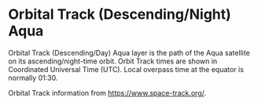 # Orbital Track (Descending/Night) Aqua
Orbital Track (Descending/Day) Aqua layer is the path of the Aqua satellite on its ascending/night-time orbit. Orbit Track times are shown in Coordinated Universal Time (UTC). Local overpass time at the equator is normally 01:30.

Orbital Track information from <https://www.space-track.org/>.
